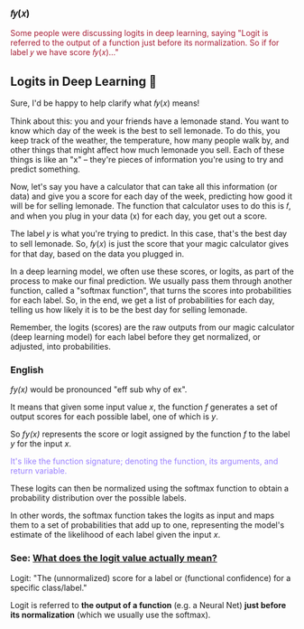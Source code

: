 ### 𝑓𝑦(𝑥)

<span style="color:#a71f36">Some people were discussing logits in deep learning, saying "Logit is referred to the output of a function just before its normalization. So if for label 𝑦 we have score 𝑓𝑦(𝑥)..."</span>

## Logits in Deep Learning 🍋

Sure, I'd be happy to help clarify what 𝑓𝑦(𝑥) means! 

Think about this: you and your friends have a lemonade stand. You want to know which day of the week is the best to sell lemonade. To do this, you keep track of the weather, the temperature, how many people walk by, and other things that might affect how much lemonade you sell. Each of these things is like an "x" &ndash; they're pieces of information you're using to try and predict something.

Now, let's say you have a calculator that can take all this information (or data) and give you a score for each day of the week, predicting how good it will be for selling lemonade. The function that calculator uses to do this is 𝑓, and when you plug in your data (x) for each day, you get out a score. 

The label 𝑦 is what you're trying to predict. In this case, that's the best day to sell lemonade. So, 𝑓𝑦(𝑥) is just the score that your magic calculator gives for that day, based on the data you plugged in.

In a deep learning model, we often use these scores, or logits, as part of the process to make our final prediction. We usually pass them through another function, called a "softmax function", that turns the scores into probabilities for each label. So, in the end, we get a list of probabilities for each day, telling us how likely it is to be the best day for selling lemonade.

Remember, the logits (scores) are the raw outputs from our magic calculator (deep learning model) for each label before they get normalized, or adjusted, into probabilities.



### English

*fy(x)* would be pronounced "eff sub why of ex".

It means that given some input value *x*, the function *f* generates a set of output scores for each possible label, one of which is *y*.

So *fy(x)* represents the score or logit assigned by the function *f* to the label *y* for the input *x*.

<span style="color:#997fff;">It's like the function signature; denoting the function, its arguments, and return variable.</span>

These logits can then be normalized using the softmax function to obtain a probability distribution over the possible labels.

In other words, the softmax function takes the logits as input and maps them to a set of probabilities that add up to one, representing the model's estimate of the likelihood of each label given the input *x*.

### See: [What does the logit value actually mean?](https://stats.stackexchange.com/questions/52825/what-does-the-logit-value-actually-mean#498922)

Logit: "The (unnormalized) score for a label or (functional confidence) for a specific class/label."

Logit is referred to **the output of a function** (e.g. a Neural Net) **just before its normalization** (which we usually use the softmax).

<br>
